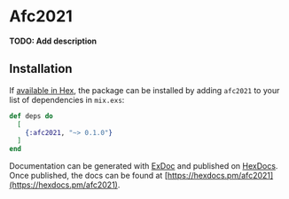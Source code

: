 # Afc2021

**TODO: Add description**

## Installation

If [available in Hex](https://hex.pm/docs/publish), the package can be installed
by adding `afc2021` to your list of dependencies in `mix.exs`:

```elixir
def deps do
  [
    {:afc2021, "~> 0.1.0"}
  ]
end
```

Documentation can be generated with [ExDoc](https://github.com/elixir-lang/ex_doc)
and published on [HexDocs](https://hexdocs.pm). Once published, the docs can
be found at [https://hexdocs.pm/afc2021](https://hexdocs.pm/afc2021).


